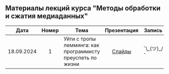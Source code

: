 ## Материалы лекций курса "Методы обработки и сжатия медиаданных"

| Дата | Номер | Тема | Презентация | Запись | Задание |
| :---: | :---: | --- | :---: | --- | --- |
| 18.09.2024 | 1 | Уйти с тропы лемминга: как программисту преуспеть по жизни | [Слайды](https://github.com/vg-courses/autumn-bachelor-course/blob/main/01-lecture/Уйти%20с%20тропы%20лемминга.%20Как%20программисту%20преуспеть%20по%20жизни.pptx) | ¯\\\_(ツ)\_/¯ | ¯\\\_(ツ)\_/¯ |


